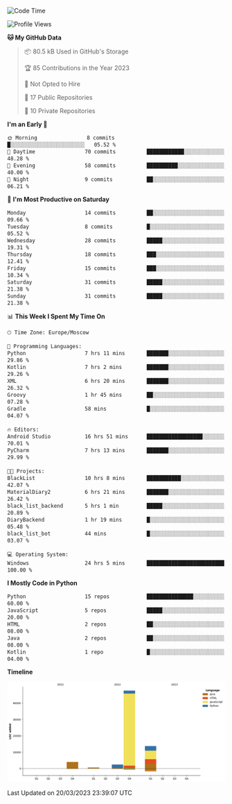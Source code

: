 <!--START_SECTION:waka-->
![Code Time](http://img.shields.io/badge/Code%20Time-63%20hrs%2022%20mins-blue)

![Profile Views](http://img.shields.io/badge/Profile%20Views-0-blue)

**🐱 My GitHub Data** 

> 📦 80.5 kB Used in GitHub's Storage 
 > 
> 🏆 85 Contributions in the Year 2023
 > 
> 🚫 Not Opted to Hire
 > 
> 📜 17 Public Repositories 
 > 
> 🔑 10 Private Repositories 
 > 
**I'm an Early 🐤** 

```text
🌞 Morning                8 commits           █░░░░░░░░░░░░░░░░░░░░░░░░   05.52 % 
🌆 Daytime                70 commits          ████████████░░░░░░░░░░░░░   48.28 % 
🌃 Evening                58 commits          ██████████░░░░░░░░░░░░░░░   40.00 % 
🌙 Night                  9 commits           ██░░░░░░░░░░░░░░░░░░░░░░░   06.21 % 
```
📅 **I'm Most Productive on Saturday** 

```text
Monday                   14 commits          ██░░░░░░░░░░░░░░░░░░░░░░░   09.66 % 
Tuesday                  8 commits           █░░░░░░░░░░░░░░░░░░░░░░░░   05.52 % 
Wednesday                28 commits          █████░░░░░░░░░░░░░░░░░░░░   19.31 % 
Thursday                 18 commits          ███░░░░░░░░░░░░░░░░░░░░░░   12.41 % 
Friday                   15 commits          ███░░░░░░░░░░░░░░░░░░░░░░   10.34 % 
Saturday                 31 commits          █████░░░░░░░░░░░░░░░░░░░░   21.38 % 
Sunday                   31 commits          █████░░░░░░░░░░░░░░░░░░░░   21.38 % 
```


📊 **This Week I Spent My Time On** 

```text
🕑︎ Time Zone: Europe/Moscow

💬 Programming Languages: 
Python                   7 hrs 11 mins       ███████░░░░░░░░░░░░░░░░░░   29.86 % 
Kotlin                   7 hrs 2 mins        ███████░░░░░░░░░░░░░░░░░░   29.26 % 
XML                      6 hrs 20 mins       ███████░░░░░░░░░░░░░░░░░░   26.32 % 
Groovy                   1 hr 45 mins        ██░░░░░░░░░░░░░░░░░░░░░░░   07.28 % 
Gradle                   58 mins             █░░░░░░░░░░░░░░░░░░░░░░░░   04.07 % 

🔥 Editors: 
Android Studio           16 hrs 51 mins      ██████████████████░░░░░░░   70.01 % 
PyCharm                  7 hrs 13 mins       ███████░░░░░░░░░░░░░░░░░░   29.99 % 

🐱‍💻 Projects: 
BlackList                10 hrs 8 mins       ███████████░░░░░░░░░░░░░░   42.07 % 
MaterialDiary2           6 hrs 21 mins       ███████░░░░░░░░░░░░░░░░░░   26.42 % 
black_list_backend       5 hrs 1 min         █████░░░░░░░░░░░░░░░░░░░░   20.89 % 
DiaryBackend             1 hr 19 mins        █░░░░░░░░░░░░░░░░░░░░░░░░   05.48 % 
black_list_bot           44 mins             █░░░░░░░░░░░░░░░░░░░░░░░░   03.07 % 

💻 Operating System: 
Windows                  24 hrs 5 mins       █████████████████████████   100.00 % 
```

**I Mostly Code in Python** 

```text
Python                   15 repos            ███████████████░░░░░░░░░░   60.00 % 
JavaScript               5 repos             █████░░░░░░░░░░░░░░░░░░░░   20.00 % 
HTML                     2 repos             ██░░░░░░░░░░░░░░░░░░░░░░░   08.00 % 
Java                     2 repos             ██░░░░░░░░░░░░░░░░░░░░░░░   08.00 % 
Kotlin                   1 repo              █░░░░░░░░░░░░░░░░░░░░░░░░   04.00 % 
```



**Timeline**

![Lines of Code chart](https://raw.githubusercontent.com/Adlemex/Adlemex/main/assets/bar_graph.png)


 Last Updated on 20/03/2023 23:39:07 UTC
<!--END_SECTION:waka-->
